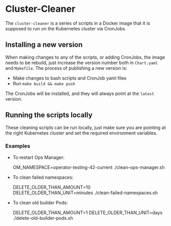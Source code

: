 # Cluster-Cleaner

The `cluster-cleaner` is a series of scripts in a Docker image that it is
supposed to run on the Kubernetes cluster via CronJobs.

## Installing a new version

When making changes to any of the scripts, or adding CronJobs, the image needs
to be rebuild, just increase the version number both in `Chart.yaml` and
`Makefile`. The process of publishing a new version is:

* Make changes to bash scripts and CronJob yaml files
* Run `make build && make push`

The CronJobs will be installed, and they will always point at the `latest`
version.

## Running the scripts locally

These cleaning scripts can be run locally, just make sure you are pointing at
the right Kubernetes cluster and set the required environment variables.

### Examples

* To restart Ops Manager:

    OM_NAMESPACE=operator-testing-42-current ./clean-ops-manager.sh

* To clean failed namespaces:

    DELETE_OLDER_THAN_AMOUNT=10 DELETE_OLDER_THAN_UNIT=minutes ./clean-failed-namespaces.sh

* To clean old builder Pods:

    DELETE_OLDER_THAN_AMOUNT=1 DELETE_OLDER_THAN_UNIT=days ./delete-old-builder-pods.sh
